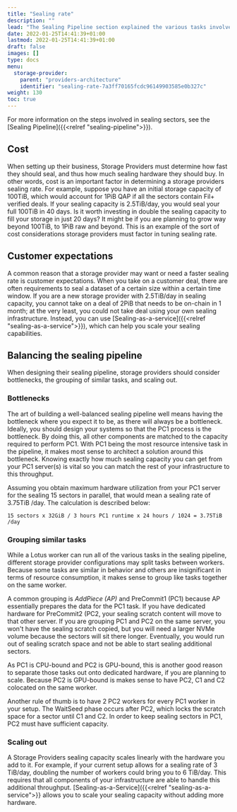 ```yaml
---
title: "Sealing rate"
description: ""
lead: "The Sealing Pipeline section explained the various tasks involved in the sealing pipeline in the context of Storage Provider requirements. The rate at which storage providers complete this process is measured in TiB/day or PiB/day, and is referred to as _Sealing Rate_, or _Sealing Capacity_. This page describes considerations and advice for storage providers in regards to sealing rate."
date: 2022-01-25T14:41:39+01:00
lastmod: 2022-01-25T14:41:39+01:00
draft: false
images: []
type: docs
menu:
  storage-provider:
    parent: "providers-architecture"
    identifier: "sealing-rate-7a3ff70165fcdc96149903585e0b327c"
weight: 130
toc: true
---
```


For more information on the steps involved in sealing sectors, see the [Sealing Pipeline]({{<relref "sealing-pipeline">}}).

## Cost 
When setting up their business, Storage Providers must determine how fast they should seal, and thus how much sealing hardware they should buy. In other words, cost is an important factor in determining a storage providers sealing rate. For example, suppose you have an initial storage capacity of 100TiB, which would account for 1PiB QAP if all the sectors contain Fil+ verified deals. If your sealing capacity is 2.5TiB/day, you would seal your full 100TiB in 40 days. Is it worth investing in double the sealing capacity to fill your storage in just 20 days? It might be if you are planning to grow way beyond 100TiB, to 1PiB raw and beyond. This is an example of the sort of cost considerations storage providers must factor in tuning sealing rate.

## Customer expectations
A common reason that a storage provider may want or need a faster sealing rate is customer expectations. When you take on a customer deal, there are often requirements to seal a dataset of a certain size within a certain time window. If you are a new storage provider with 2.5TiB/day in sealing capacity, you cannot take on a deal of 2PiB that needs to be on-chain in 1 month; at the very least, you could not take deal using your own sealing infrastructure. Instead, you can use [Sealing-as-a-service]({{<relref "sealing-as-a-service">}}), which can help you scale your sealing capabilities.

## Balancing the sealing pipeline

When designing their sealing pipeline, storage providers should consider bottlenecks, the grouping of similar tasks, and scaling out.

### Bottlenecks
The art of building a well-balanced sealing pipeline well means having the bottleneck where you expect it to be, as there will always be a bottleneck. Ideally, you should design your systems so that the PC1 process is the bottleneck. By doing this, all other components are matched to the capacity required to perform PC1. With PC1 being the most resource intensive task in the pipeline, it makes most sense to architect a solution around this bottleneck. Knowing exactly how much sealing capacity you can get from your PC1 server(s) is vital so you can match the rest of your infrastructure to this throughput.

Assuming you obtain maximum hardware utilization from your PC1 server for the sealing 15 sectors in parallel, that would mean a sealing rate of 3.75TiB /day. The calculation is described below:

```plaintext
15 sectors x 32GiB / 3 hours PC1 runtime x 24 hours / 1024 = 3.75TiB /day
```

<!--
### Parallel sectors
A way of increasing your sealing capacity on the hardware you have is by adding additional workers to the same system. You can run multiple instances of PC1 on a single server, or multiple instances of PC2. It just takes another `lotus-worker`process to run on the server with the correct tasks assigned.

Do keep the limits of your systems in mind when doing so. Every PC1 worker takes 64GiB of memory (GiB, not GB!) so a system with 1TiB of memory will theoretically go to 16 parallel PC1-workers. In practice you will likely cap this at 15 because of the difference in GiB and GB, and because of the memory required for the operating system.
Other limiting factors are the CPU cores and the available sealing scratch space.

-->
### Grouping similar tasks

While a Lotus worker can run all of the various tasks in the sealing pipeline, different storage provider configurations may split tasks between workers. Because some tasks are similar in behavior and others are insignificant in terms of resource consumption, it makes sense to group like tasks together on the same worker.

A common grouping is _AddPiece (AP)_ and PreCommit1 (PC1) because AP essentially prepares the data for the PC1 task. If you have dedicated hardware for PreCommit2 (PC2, your sealing scratch content will move to that other server. If you are grouping PC1 and PC2 on the same server, you won't have the sealing scratch copied, but you will need a larger NVMe volume because the sectors will sit there longer. Eventually, you would run out of sealing scratch space and not be able to start sealing additional sectors.

As PC1 is CPU-bound and PC2 is GPU-bound, this is another good reason to separate those tasks out onto dedicated hardware, if you are planning to scale. Because PC2 is GPU-bound is makes sense to have PC2, C1 and C2 colocated on the same worker.

<!-- the below might need some further research & rewording -->
Another rule of thumb is to have 2 PC2 workers for every PC1 worker in your setup. The WaitSeed phase occurs after PC2, which locks the scratch space for a sector until C1 and C2. In order to keep sealing sectors in PC1, PC2 must have sufficient capacity.
<!--  -->

### Scaling out

A Storage Providers sealing capacity scales linearly with the hardware you add to it. For example, if your current setup allows for a sealing rate of 3 TiB/day, doubling the number of workers could bring you to 6 TiB/day. This requires that all components of your infrastructure are able to handle this additional throughput. [Sealing-as-a-Service]({{<relref "sealing-as-a-service">}} allows you to scale your sealing capacity without adding more hardware.
